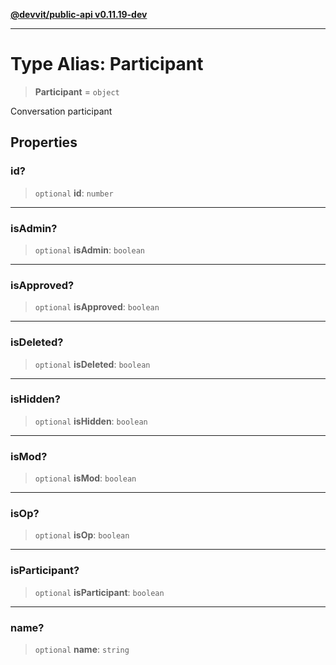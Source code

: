 [**@devvit/public-api v0.11.19-dev**](../../README.md)

---

# Type Alias: Participant

> **Participant** = `object`

Conversation participant

## Properties

<a id="id"></a>

### id?

> `optional` **id**: `number`

---

<a id="isadmin"></a>

### isAdmin?

> `optional` **isAdmin**: `boolean`

---

<a id="isapproved"></a>

### isApproved?

> `optional` **isApproved**: `boolean`

---

<a id="isdeleted"></a>

### isDeleted?

> `optional` **isDeleted**: `boolean`

---

<a id="ishidden"></a>

### isHidden?

> `optional` **isHidden**: `boolean`

---

<a id="ismod"></a>

### isMod?

> `optional` **isMod**: `boolean`

---

<a id="isop"></a>

### isOp?

> `optional` **isOp**: `boolean`

---

<a id="isparticipant"></a>

### isParticipant?

> `optional` **isParticipant**: `boolean`

---

<a id="name"></a>

### name?

> `optional` **name**: `string`
